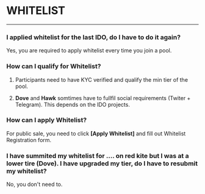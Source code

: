 # WHITELIST

---

<h3> I applied whitelist for the last IDO, do I have to do it again? </h3>

Yes, you are required to apply whitelist every time you join a pool.

<h3> How can I qualify for Whitelist? </h3>

1. Participants need to have KYC verified and qualify the min tier of the pool. 

2. **Dove** and **Hawk** somtimes have to fullfil social requirements (Twiter + Telegram). This depends on the IDO projects.

<h3> How can I apply Whitelist? </h3>

For public sale, you need to click **[Apply Whitelist]**  and fill out Whitelist Registration form.

<h3> I have summited my whitelist for .... on red kite but I was at a lower tire (Dove). I have upgraded my tier, do I have to resubmit my whitelist? </h3>

No, you don't need to.

